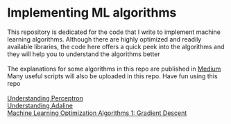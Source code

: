 # Implementing ML algorithms
This repository is dedicated for the code that I write to implement machine learning algorithms. Although there are highly optimized and readily available libraries, the code here offers a quick peek into the algorithms and they will help you to understand the algorithms better<br><br>
The explanations for some algorithms in this repo are published in [Medium](https://medium.com/@mr.sk12112002)<br>
Many useful scripts will also be uploaded in this repo. Have fun using this repo<br><br>
[Understanding Perceptron](https://medium.com/@mr.sk12112002/understanding-perceptron-8e82a5a97ea)<br>
[Understanding Adaline](https://medium.com/mlearning-ai/understanding-adaline-da79ab8bbc5a)<br>
[Machine Learning Optimization Algorithms 1: Gradient Descent](https://medium.com/mlearning-ai/machine-learning-optimization-algorithms-1-gradient-descent-258dfb5987e1)
